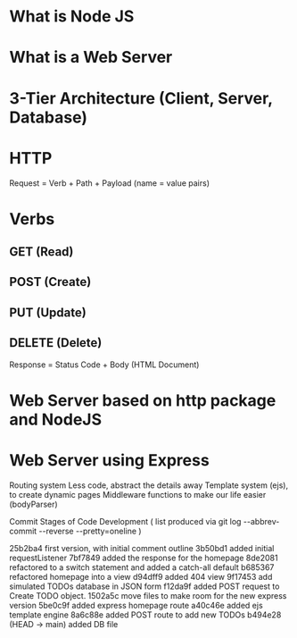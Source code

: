 
# What is Node JS

# What is a Web Server

# 3-Tier Architecture (Client, Server, Database)

# HTTP 

Request = Verb + Path + Payload (name = value pairs)

# Verbs

## GET (Read)

## POST (Create)

## PUT (Update)

## DELETE (Delete)

Response = Status Code + Body (HTML Document)

# Web Server based on http package and NodeJS

# Web Server using Express 

Routing system
Less code, abstract the details away
Template system (ejs), to create dynamic pages
Middleware functions to make our life easier (bodyParser)

Commit Stages of Code Development
( list produced via git log --abbrev-commit --reverse --pretty=oneline )

25b2ba4 first version, with initial comment outline
3b50bd1 added initial requestListener
7bf7849 added the response for the homepage
8de2081 refactored to a switch statement and added a catch-all default
b685367 refactored homepage into a view
d94dff9 added 404 view
9f17453 add simulated TODOs database in JSON form
f12da9f added POST request to Create TODO object.
1502a5c move files to make room for the new express version
5be0c9f added express homepage route
a40c46e added ejs template engine
8a6c88e added POST route to add new TODOs
b494e28 (HEAD -> main) added DB file
